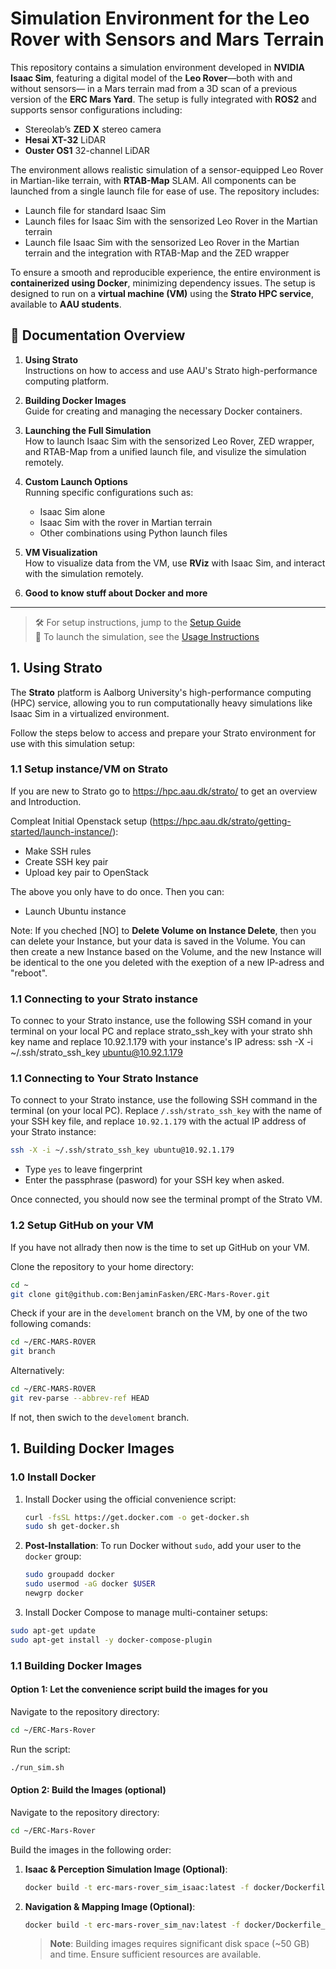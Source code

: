 # Simulation Environment for the Leo Rover with Sensors and Mars Terrain

This repository contains a simulation environment developed in **NVIDIA Isaac Sim**, featuring a digital model of the **Leo Rover**—both with and without sensors— in a Mars terrain mad from a 3D scan of a previous version of the **ERC Mars Yard**. The setup is fully integrated with **ROS2** and supports sensor configurations including:

- Stereolab’s **ZED X** stereo camera  
- **Hesai XT-32** LiDAR  
- **Ouster OS1** 32-channel LiDAR  

The environment allows realistic simulation of a sensor-equipped Leo Rover in Martian-like terrain, with **RTAB-Map** SLAM. All components can be launched from a single launch file for ease of use. The repository includes:

- Launch file for standard Isaac Sim
- Launch files for Isaac Sim with the sensorized Leo Rover in the Martian terrain
- Launch file Isaac Sim with the sensorized Leo Rover in the Martian terrain and the integration with RTAB-Map and the ZED wrapper

To ensure a smooth and reproducible experience, the entire environment is **containerized using Docker**, minimizing dependency issues. The setup is designed to run on a **virtual machine (VM)** using the **Strato HPC service**, available to **AAU students**.

## 📖 Documentation Overview

1. **Using Strato**  
   Instructions on how to access and use AAU's Strato high-performance computing platform.

2. **Building Docker Images**  
   Guide for creating and managing the necessary Docker containers.

3. **Launching the Full Simulation**  
   How to launch Isaac Sim with the sensorized Leo Rover, ZED wrapper, and RTAB-Map from a unified launch file, and visulize the simulation remotely.

4. **Custom Launch Options**  
   Running specific configurations such as:
   - Isaac Sim alone
   - Isaac Sim with the rover in Martian terrain
   - Other combinations using Python launch files

5. **VM Visualization**  
   How to visualize data from the VM, use **RViz** with Isaac Sim, and interact with the simulation remotely.

6. **Good to know stuff about Docker and more**

---

> 🛠️ For setup instructions, jump to the [Setup Guide](#)  
> 🚀 To launch the simulation, see the [Usage Instructions](#)


## 1. Using Strato

The **Strato** platform is Aalborg University's high-performance computing (HPC) service, allowing you to run computationally heavy simulations like Isaac Sim in a virtualized environment.

Follow the steps below to access and prepare your Strato environment for use with this simulation setup:

### 1.1 Setup instance/VM on Strato

If you are new to Strato go to https://hpc.aau.dk/strato/ to get an overview and Introduction.

Compleat Initial Openstack setup (https://hpc.aau.dk/strato/getting-started/launch-instance/):
- Make SSH rules
- Create SSH key pair
- Upload key pair to OpenStack

The above you only have to do once. Then you can:
- Launch Ubuntu instance

Note: If you cheched [NO] to **Delete Volume on Instance Delete**, then you can delete your Instance, but your data is saved in the Volume. You can then create a new Instance based on the Volume, and the new Instance will be identical to the one you deleted with the exeption of a new IP-adress and "reboot".

### 1.1 Connecting to your Strato instance
To connec to your Strato instance, use the following SSH comand in your terminal on your local PC and replace strato_ssh_key with your strato shh key name and replace 10.92.1.179 with your instance's IP adress:
ssh -X -i ~/.ssh/strato_ssh_key ubuntu@10.92.1.179

### 1.1 Connecting to Your Strato Instance

To connect to your Strato instance, use the following SSH command in the terminal (on your local PC). Replace `/.ssh/strato_ssh_key` with the name of your SSH key file, and replace `10.92.1.179` with the actual IP address of your Strato instance:

```bash
ssh -X -i ~/.ssh/strato_ssh_key ubuntu@10.92.1.179
```

- Type `yes` to leave fingerprint
- Enter the passphrase (pasword) for your SSH key when asked.

Once connected, you should now see the terminal prompt of the Strato VM.

### 1.2 Setup GitHub on your VM
If you have not allrady then now is the time to set up GitHub on your VM.

Clone the repository to your home directory:
```bash
cd ~
git clone git@github.com:BenjaminFasken/ERC-Mars-Rover.git
```

Check if your are in the `develoment` branch on the VM, by one of the two following comands:
```bash
cd ~/ERC-MARS-ROVER
git branch
```

Alternatively:
```bash
cd ~/ERC-MARS-ROVER
git rev-parse --abbrev-ref HEAD
```

If not, then swich to the `develoment` branch.

## 1. Building Docker Images

### 1.0 Install Docker

1. Install Docker using the official convenience script:
   ```bash
   curl -fsSL https://get.docker.com -o get-docker.sh
   sudo sh get-docker.sh
   ```

2. **Post-Installation**:
   To run Docker without `sudo`, add your user to the `docker` group:
   ```bash
   sudo groupadd docker
   sudo usermod -aG docker $USER
   newgrp docker
   ```
3. Install Docker Compose to manage multi-container setups:
  ```bash
  sudo apt-get update
  sudo apt-get install -y docker-compose-plugin
  ```

### 1.1 Building Docker Images

#### Option 1: Let the convenience script build the images for you
Navigate to the repository directory:
```bash
cd ~/ERC-Mars-Rover
```

Run the script:
```bash
./run_sim.sh
```

#### Option 2: Build the Images (optional)

Navigate to the repository directory:
```bash
cd ~/ERC-Mars-Rover
```

Build the images in the following order:

1. **Isaac & Perception Simulation Image (Optional)**:
   ```bash
   docker build -t erc-mars-rover_sim_isaac:latest -f docker/Dockerfile_sim_isaac .
      ```
2. **Navigation & Mapping Image (Optional)**:
   ```bash
   docker build -t erc-mars-rover_sim_nav:latest -f docker/Dockerfile_sim_nav .
   ```

   > **Note**: Building images requires significant disk space (~50 GB) and time. Ensure sufficient resources are available.
